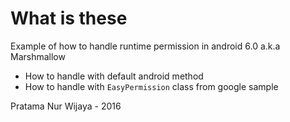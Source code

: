# What is these

Example of how to handle runtime permission in android 6.0 a.k.a Marshmallow

- How to handle with default android method
- How to handle with `EasyPermission` class from google sample


Pratama Nur Wijaya - 2016
